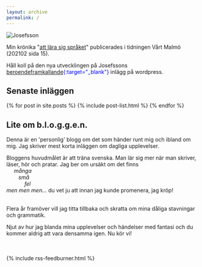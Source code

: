 ```yaml
---
layout: archive
permalink: /
---
```

<!--
Depracated FB api
![Josefsson](https://graph.facebook.com/100003338227386/picture?type=large)
-->
<img src="../images/bio-160x160.jpg" alt="Josefsson" />

Min krönika "[att lära sig språket](https://pdf-flip.se/Vart_Malmo/2021/Vart_Malmo_nr2_2021/15/)" publicerades i tidningen Vårt Malmö (202102 sida 15).

Håll koll på den nya utvecklingen på Josefssons <span style="color: #0000FF">[beroendeframkallande](https://mukama.design.blog/){:target="_blank"}</span> inlägg på wordpress.

<div id="pg_container">
  <div id="first">
    <h2>Senaste inläggen</h2>
    {% for post in site.posts %}
      {% include post-list.html %}
    {% endfor %}
  </div>
  <div id="second">
    <h2>Lite om b.l.o.g.g.e.n.</h2>
Denna är en 'personlig' blogg om det som händer runt mig och ibland om mig. Jag skriver mest korta inläggen om dagliga upplevelser.

Bloggens huvudmålet är att träna svenska. Man lär sig mer när man skriver, läser, hör och pratar.
Jag ber om ursäkt om det finns <br>
&nbsp;&nbsp;&nbsp;&nbsp; <i>många <br>
&nbsp;&nbsp;&nbsp;&nbsp;&nbsp;&nbsp;&nbsp;&nbsp;små <br>
&nbsp;&nbsp;&nbsp;&nbsp;&nbsp;&nbsp;&nbsp;&nbsp;&nbsp;&nbsp;&nbsp;&nbsp;fel <br>
men men men...</i> du vet ju att innan jag kunde promenera, jag kröp!<br><br>

Flera år framöver vill jag titta tillbaka och skratta om mina dåliga stavningar och grammatik.

Njut av hur jag blanda mina upplevelser och händelser med fantasi och du kommer aldrig att vara densamma igen. Nu kör vi!
  </div>
  <div id="clear">
    <br><br>
    {% include rss-feedburner.html %}
  </div>
</div><!-- /.tiles -->
